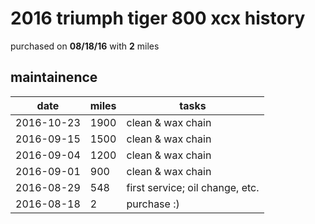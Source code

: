 # 2016 triumph tiger 800 xcx history

purchased on **08/18/16** with **2** miles

## maintainence

date        | miles | tasks
------------|-------|---------
2016-10-23  |  1900 | clean & wax chain
2016-09-15  |  1500 | clean & wax chain
2016-09-04  |  1200 | clean & wax chain
2016-09-01  |   900 | clean & wax chain
2016-08-29  |   548 | first service; oil change, etc.
2016-08-18  |     2 | purchase :)
